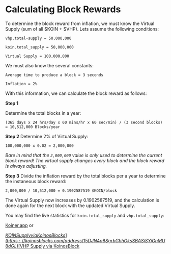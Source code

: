 # Calculating Block Rewards

To determine the block reward from inflation, we must know the Virtual Supply (sum of all $KOIN + $VHP). Lets assume the following conditions:

```
vhp.total-supply = 50,000,000

koin.total_supply = 50,000,000

Virtual Supply = 100,000,000
```

We must also know the several constants:

```
Average time to produce a block = 3 seconds

Inflation = 2%
```
With this information, we can calculate the block reward as follows:

**Step 1** 

Determine the total blocks in a year:

`(365 days x 24 hrs/day x 60 mins/hr x 60 sec/min) / (3 second blocks) = 10,512,000 Blocks/year`

**Step 2** 
Determine 2% of Virtual Supply:

`100,000,000 x 0.02 = 2,000,000`

_Bare in mind that the `2,000,000` value is only used to determine the current block reward! The virtual supply changes every block and the block reward is always adjusting._

**Step 3** 
Divide the inflation reward by the total blocks per a year to determine the instaneous block reward:

`2,000,000 / 10,512,000 = 0.1902587519 $KOIN/block`


The Virtual Supply now increases by 0.1902587519, and the calculation is done again for the next block with the updated Virtual Supply.


You may find the live statistics for `koin.total_supply` and `vhp.total_supply`:

[Koiner.app](https://koiner.app/tokens) or

[$KOIN Supply via KoinosBlocks](https://koinosblocks.com/address/15DJN4a8SgrbGhhGksSBASiSYjGnMU8dGL)
[$VHP Supply via KoinosBlock](https://koinosblocks.com/address/18tWNU7E4yuQzz7hMVpceb9ixmaWLVyQsr)

